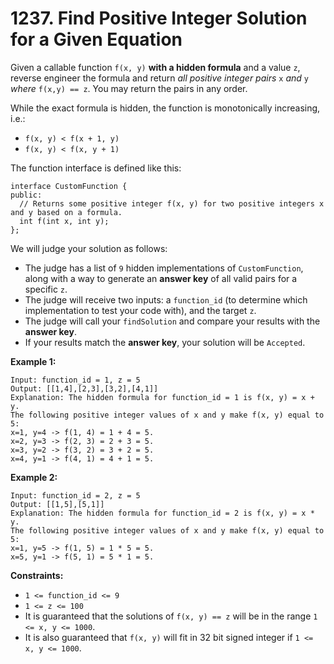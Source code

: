 # 1237. Find Positive Integer Solution for a Given Equation

Given a callable function `f(x, y)` **with a hidden formula** and a value `z`, reverse engineer the formula and return *all positive integer pairs* `x` *and* `y` *where* `f(x,y) == z`. You may return the pairs in any order.

While the exact formula is hidden, the function is monotonically increasing, i.e.:

- `f(x, y) < f(x + 1, y)`
- `f(x, y) < f(x, y + 1)`

The function interface is defined like this:

```()
interface CustomFunction {
public:
  // Returns some positive integer f(x, y) for two positive integers x and y based on a formula.
  int f(int x, int y);
};
```

We will judge your solution as follows:

- The judge has a list of `9` hidden implementations of `CustomFunction`, along with a way to generate an **answer key** of all valid pairs for a specific `z`.
- The judge will receive two inputs: a `function_id` (to determine which implementation to test your code with), and the target `z`.
- The judge will call your `findSolution` and compare your results with the **answer key**.
- If your results match the **answer key**, your solution will be `Accepted`.

**Example 1:**

```()
Input: function_id = 1, z = 5
Output: [[1,4],[2,3],[3,2],[4,1]]
Explanation: The hidden formula for function_id = 1 is f(x, y) = x + y.
The following positive integer values of x and y make f(x, y) equal to 5:
x=1, y=4 -> f(1, 4) = 1 + 4 = 5.
x=2, y=3 -> f(2, 3) = 2 + 3 = 5.
x=3, y=2 -> f(3, 2) = 3 + 2 = 5.
x=4, y=1 -> f(4, 1) = 4 + 1 = 5.
```

**Example 2:**

```()
Input: function_id = 2, z = 5
Output: [[1,5],[5,1]]
Explanation: The hidden formula for function_id = 2 is f(x, y) = x * y.
The following positive integer values of x and y make f(x, y) equal to 5:
x=1, y=5 -> f(1, 5) = 1 * 5 = 5.
x=5, y=1 -> f(5, 1) = 5 * 1 = 5.
```

**Constraints:**

- `1 <= function_id <= 9`
- `1 <= z <= 100`
- It is guaranteed that the solutions of `f(x, y) == z` will be in the range `1 <= x, y <= 1000`.
- It is also guaranteed that `f(x, y)` will fit in 32 bit signed integer if `1 <= x, y <= 1000`.

